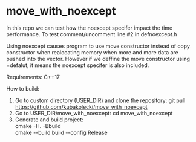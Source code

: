 # move_with_noexcept

In this repo we can test how the noexcept specifer impact the time performance.
To test comment/uncomment line #2 in defnoexcept.h

Using noexcept causes program to use move constructor instead of copy constructor when realocating memory when more and more data are pushed into the vector.
However if we deffine the move constructor using =defalut, it means the noexcept specifer is also included.

Requirements: C++17

How to build:

1. Go to custom directory (USER_DIR) and clone the repository: git pull https://github.com/kubakolecki/move_with_noexcept
2. Go to USER_DIR/move_with_noexcept: cd move_with_noexcept
3. Generate and build project: <br/>
cmake -H. -Bbuild <br/>
cmake --build build --config Release <br/>
